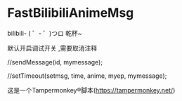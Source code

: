 # FastBilibiliAnimeMsg
bilibili- ( ゜- ゜)つロ 乾杯~<p/>
默认开启调试开关 ,需要取消注释<p/>
//sendMessage(id, mymessage);<p/>
//setTimeout(setmsg, time, anime, myep, mymessage);<p/>
这是一个Tampermonkey®脚本(https://tampermonkey.net/)

